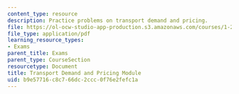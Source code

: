 ```yaml
---
content_type: resource
description: Practice problems on transport demand and pricing.
file: https://ol-ocw-studio-app-production.s3.amazonaws.com/courses/1-201j-transportation-systems-analysis-demand-and-economics-fall-2008/b9e57716c8c766dc2ccc0f76e2fefc1a_MIT1_201JF08_pricing_prob.pdf
file_type: application/pdf
learning_resource_types:
- Exams
parent_title: Exams
parent_type: CourseSection
resourcetype: Document
title: Transport Demand and Pricing Module
uid: b9e57716-c8c7-66dc-2ccc-0f76e2fefc1a
---
```

